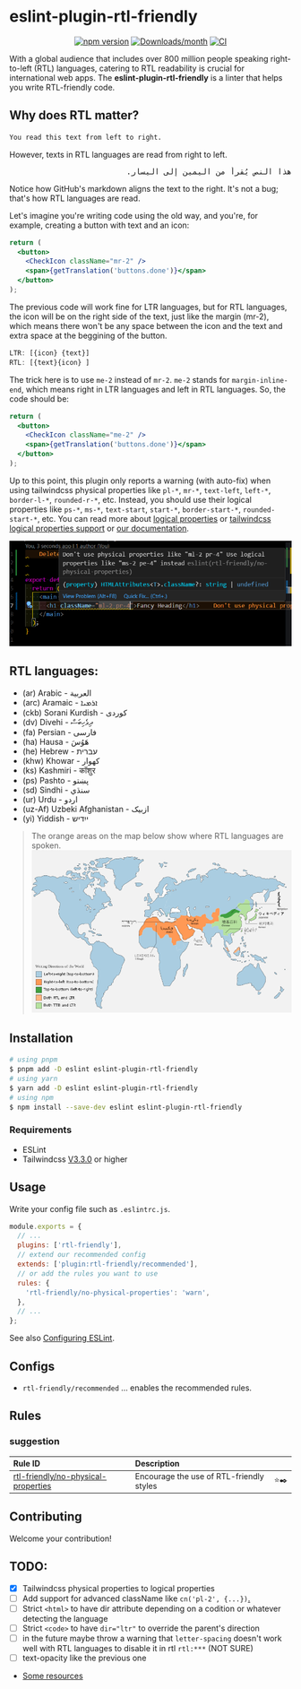 # eslint-plugin-rtl-friendly

<div align="center">

[![npm version](https://img.shields.io/npm/v/eslint-plugin-rtl-friendly.svg)](https://www.npmjs.com/package/eslint-plugin-rtl-friendly)
[![Downloads/month](https://img.shields.io/npm/dm/eslint-plugin-rtl-friendly.svg)](http://www.npmtrends.com/eslint-plugin-rtl-friendly)
[![CI](https://github.com/AhmedBaset/eslint-plugin-rtl-friendly/actions/workflows/ci.yml/badge.svg)](https://github.com/AhmedBaset/eslint-plugin-rtl-friendly/actions/workflows/ci.yml)

<!-- [![Build Status](https://travis-ci.org/mysticatea/eslint-plugin-rtl-friendly.svg?branch=master)](https://travis-ci.org/mysticatea/eslint-plugin-rtl-friendly)
[![Coverage Status](https://codecov.io/gh/mysticatea/eslint-plugin-rtl-friendly/branch/master/graph/badge.svg)](https://codecov.io/gh/mysticatea/eslint-plugin-rtl-friendly) -->

</div>

With a global audience that includes over 800 million people speaking right-to-left (RTL) languages, catering to RTL readability is crucial for international web apps. The **eslint-plugin-rtl-friendly** is a linter that helps you write RTL-friendly code.

## Why does RTL matter?

```md
You read this text from left to right.
```

However, texts in RTL languages are read from right to left.

<div class="highlight highlight-text-md">
<pre dir="rtl">
هذا النص يُقرأ من اليمين إلى اليسار.
</pre>
</div>

Notice how GitHub's markdown aligns the text to the right. It's not a bug; that's how RTL languages are read.

Let's imagine you're writing code using the old way, and you're, for example, creating a button with text and an icon:

```jsx
return (
  <button>
    <CheckIcon className="mr-2" />
    <span>{getTranslation('buttons.done')}</span>
  </button>
);
```

The previous code will work fine for LTR languages, but for RTL languages, the icon will be on the right side of the text, just like the margin (mr-2), which means there won't be any space between the icon and the text and extra space at the beggining of the button.

```jsx
LTR: [{icon} {text}]
RTL: [{text}{icon} ]
```

The trick here is to use `me-2` instead of `mr-2`. `me-2` stands for `margin-inline-end`, which means right in LTR languages and left in RTL languages. So, the code should be:

```jsx
return (
  <button>
    <CheckIcon className="me-2" />
    <span>{getTranslation('buttons.done')}</span>
  </button>
);
```

Up to this point, this plugin only reports a warning (with auto-fix) when using tailwindcss physical properties like `pl-*`, `mr-*`, `text-left`, `left-*`, `border-l-*`, `rounded-r-*`, etc. Instead, you should use their logical properties like `ps-*`, `ms-*`, `text-start`, `start-*`, `border-start-*`, `rounded-start-*`, etc. You can read more about [logical properties](https://developer.mozilla.org/en-US/docs/Web/CSS/CSS_Logical_Properties) or [tailwindcss logical properties support](https://tailwindcss.com/blog/tailwindcss-v3-3#simplified-rtl-support-with-logical-properties) or [our documentation](./docs/rules/no-physical-properties.md).

![demo](/.github/assets/vscode-demo.png)

## RTL languages:

- (ar) Arabic - العربية
- (arc) Aramaic - ܐܪܡܝܐ
- (ckb) Sorani Kurdish - کوردی
- (dv) Divehi - ދިވެހިބަސް
- (fa) Persian - فارسی
- (ha) Hausa - هَوُسَ
- (he) Hebrew - עברית
- (khw) Khowar - کھوار
- (ks) Kashmiri - कॉशुर
- (ps) Pashto - پښتو
- (sd) Sindhi - سنڌي
- (ur) Urdu - اردو
- (uz-Af) Uzbeki Afghanistan - ازبیک
- (yi) Yiddish - ייִדיש

> The orange areas on the map below show where RTL languages are spoken.
> ![map](/.github/assets/languages-map.png)

## Installation

```bash
# using pnpm
$ pnpm add -D eslint eslint-plugin-rtl-friendly
# using yarn
$ yarn add -D eslint eslint-plugin-rtl-friendly
# using npm
$ npm install --save-dev eslint eslint-plugin-rtl-friendly
```

### Requirements

- ESLint
- Tailwindcss [V3.3.0](https://tailwindcss.com/blog/tailwindcss-v3-3#simplified-rtl-support-with-logical-properties) or higher

## Usage

Write your config file such as `.eslintrc.js`.

```js
module.exports = {
  // ...
  plugins: ['rtl-friendly'],
  // extend our recommended config
  extends: ['plugin:rtl-friendly/recommended'],
  // or add the rules you want to use
  rules: {
    'rtl-friendly/no-physical-properties': 'warn',
  },
  // ...
};
```

See also [Configuring ESLint](https://eslint.org/docs/user-guide/configuring).

## Configs

- `rtl-friendly/recommended` ... enables the recommended rules.

## Rules

<!--RULE_TABLE_BEGIN-->

### suggestion

| Rule ID                                                                       | Description                              |       |
| :---------------------------------------------------------------------------- | :--------------------------------------- | :---: |
| [rtl-friendly/no-physical-properties](./docs/rules/no-physical-properties.md) | Encourage the use of RTL-friendly styles | ⭐️✒️ |

<!--RULE_TABLE_END-->

## Contributing

Welcome your contribution!

## TODO:

- [x] Tailwindcss physical properties to logical properties
- [ ] Add support for advanced className like `cn('pl-2', {...})`[.](https://github.com/francoismassart/eslint-plugin-tailwindcss/blob/6b6c0dd28e123cc118bff83654f951f736fa58e8/lib/rules/no-arbitrary-value.js#L169)
- [ ] Strict `<html>` to have dir attribute depending on a codition or whatever detecting the language
- [ ] Strict `<code>` to have `dir="ltr"` to override the parent's direction
- [ ] in the future maybe throw a warning that `letter-spacing` doesn't work well with RTL languages to disable it in rtl `rtl:***` (NOT SURE)
- [ ] text-opacity like the previous one
- [Some resources](https://rtlstyling.com/posts/rtl-styling)
